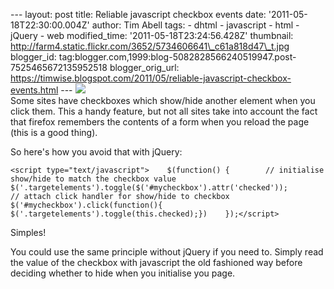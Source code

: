 \--- layout: post title: Reliable javascript checkbox events date: '2011-05-18T22:30:00.004Z' author: Tim Abell tags: - dhtml - javascript - html - jQuery - web modified\_time: '2011-05-18T23:24:56.428Z' thumbnail: http://farm4.static.flickr.com/3652/5734606641\_c61a818d47\_t.jpg blogger\_id: tag:blogger.com,1999:blog-5082828566240519947.post-7525465672135952518 blogger\_orig\_url: https://timwise.blogspot.com/2011/05/reliable-javascript-checkbox-events.html --- [![](http://farm4.static.flickr.com/3652/5734606641_c61a818d47_m.jpg)](http://www.flickr.com/photos/tim_abell/5734606641/)  
Some sites have checkboxes which show/hide another element when you click them. This a handy feature, but not all sites take into account the fact that firefox remembers the contents of a form when you reload the page (this is a good thing).  
  
So here's how you avoid that with jQuery:  
  

    <script type="text/javascript">    $(function() {        // initialise show/hide to match the checkbox value        $('.targetelements').toggle($('#mycheckbox').attr('checked'));        // attach click handler for show/hide to checkbox        $('#mycheckbox').click(function(){ $('.targetelements').toggle(this.checked);})    });</script>   

  
Simples!  
  
You could use the same principle without jQuery if you need to. Simply read the value of the checkbox with javascript the old fashioned way before deciding whether to hide when you initialise you page.